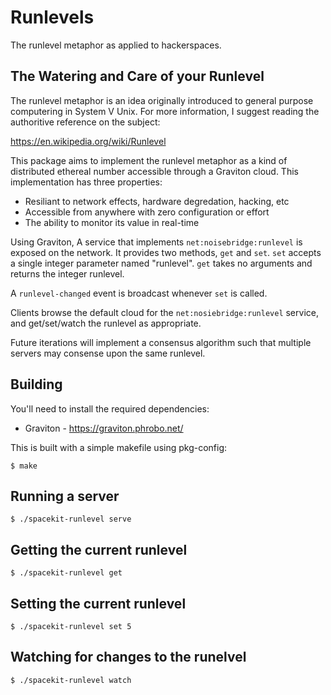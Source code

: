# Runlevels

The runlevel metaphor as applied to hackerspaces.

## The Watering and Care of your Runlevel

The runlevel metaphor is an idea originally introduced to general purpose
computering in System V Unix. For more information, I suggest reading the
authoritive reference on the subject:

https://en.wikipedia.org/wiki/Runlevel

This package aims to implement the runlevel metaphor as a kind of distributed
ethereal number accessible through a Graviton cloud. This implementation has
three properties:

* Resiliant to network effects, hardware degredation, hacking, etc
* Accessible from anywhere with zero configuration or effort
* The ability to monitor its value in real-time

Using Graviton, A service that implements ```net:noisebridge:runlevel``` is exposed on
the network. It provides two methods, ```get``` and ```set```. ```set``` accepts
a single integer parameter named "runlevel". ```get``` takes no arguments and
returns the integer runlevel.

A ```runlevel-changed``` event is broadcast whenever ```set``` is called.

Clients browse the default cloud for the ```net:nosiebridge:runlevel``` service,
and get/set/watch the runlevel as appropriate.

Future iterations will implement a consensus algorithm such that multiple
servers may consense upon the same runlevel.

## Building

You'll need to install the required dependencies:

* Graviton - https://graviton.phrobo.net/

This is built with a simple makefile using pkg-config:

    $ make

## Running a server

    $ ./spacekit-runlevel serve

## Getting the current runlevel

    $ ./spacekit-runlevel get

## Setting the current runlevel

    $ ./spacekit-runlevel set 5

## Watching for changes to the runelvel

    $ ./spacekit-runlevel watch
